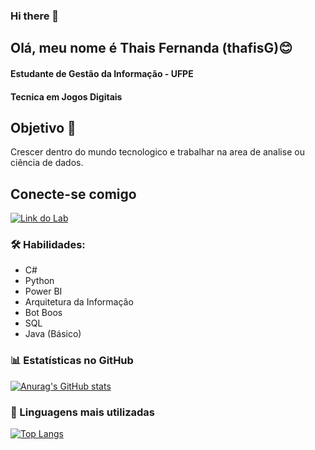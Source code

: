 ### Hi there 👋


## Olá, meu nome é Thais Fernanda (thafisG)😊

#### Estudante de Gestão da Informação - UFPE
#### Tecnica em Jogos Digitais 

## Objetivo 🎯
Crescer dentro do mundo tecnologico e trabalhar na area de analise ou ciência de dados.

## Conecte-se comigo

[![Link do Lab](https://img.shields.io/badge/-LinkedIn-%230077B5?style=for-the-badge&logo=linkedin&logoColor=white) ](https://www.linkedin.com/in/thais-guedes-7a69b027b/)

### 🛠 Habilidades:
- C# 
- Python
- Power BI
- Arquitetura da Informação
- Bot Boos
- SQL
- Java (Básico)

### 📊 Estatísticas no GitHub
[![Anurag's GitHub stats](https://github-readme-stats.vercel.app/api?username=thafisG)](https://github.com/anuraghazra/github-readme-stats)

### 🚀 Linguagens mais utilizadas
[![Top Langs](https://github-readme-stats.vercel.app/api/top-langs/?username=thafisG&layout=donut)](https://github.com/anuraghazra/github-readme-stats)


